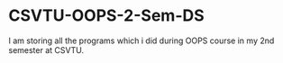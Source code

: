 # CSVTU-OOPS-2-Sem-DS
I am storing all the programs which i did during OOPS course in my 2nd semester at CSVTU.
